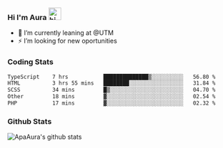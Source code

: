 ### Hi I'm Aura <img src="https://user-images.githubusercontent.com/1303154/88677602-1635ba80-d120-11ea-84d8-d263ba5fc3c0.gif" width="28px" alt="hi">

- 🔭 I’m currently leaning at @UTM
- ⚡ I’m looking for new oportunities


### Coding Stats

<!--START_SECTION:waka-->

```txt
TypeScript    7 hrs           ██████████████▒░░░░░░░░░░   56.80 %
HTML          3 hrs 55 mins   ████████░░░░░░░░░░░░░░░░░   31.84 %
SCSS          34 mins         █▒░░░░░░░░░░░░░░░░░░░░░░░   04.70 %
Other         18 mins         ▓░░░░░░░░░░░░░░░░░░░░░░░░   02.54 %
PHP           17 mins         ▓░░░░░░░░░░░░░░░░░░░░░░░░   02.32 %
```

<!--END_SECTION:waka-->

### Github Stats

![ApaAura's github stats](https://github-readme-stats.vercel.app/api?username=ApaAura&count_private=true&theme=tokyonight&hide=contribs,prs)
